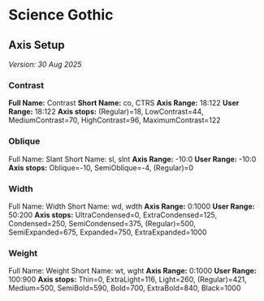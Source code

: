 # Science Gothic 
## Axis Setup
*Version: 30 Aug 2025*


### Contrast 
**Full Name:**  Contrast
**Short Name:** co, CTRS
**Axis Range:** 18:122
**User Range:** 18:122
**Axis stops:** (Regular)=18, LowContrast=44, MediumContrast=70, HighContrast=96, MaximumContrast=122

### Oblique
Full Name: Slant 
Short Name: sl, slnt
**Axis Range:** -10:0
**User Range:** -10:0
**Axis stops:** Oblique=-10, SemiOblique=-4, (Regular)=0

### Width
Full Name: Width 
Short Name: wd, wdth
**Axis Range:** 0:1000
**User Range:** 50:200
**Axis stops:** UltraCondensed=0, ExtraCondensed=125, Condensed=250, SemiCondensed=375, (Regular)=500, SemiExpanded=675, Expanded=750, ExtraExpanded=1000

### Weight
Full Name: Weight 
Short Name: wt, wght
**Axis Range:** 0:1000
**User Range:** 100:900
**Axis stops:** Thin=0, ExtraLight=116, Light=260, (Regular)=421, Medium=500, SemiBold=590, Bold=700, ExtraBold=840, Black=1000


